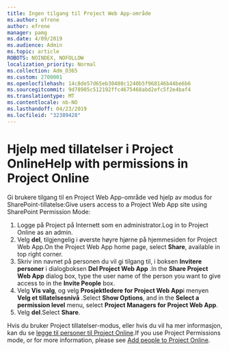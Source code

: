 ```yaml
---
title: Ingen tilgang til Project Web App-område
ms.author: efrene
author: efrene
manager: pamg
ms.date: 4/09/2019
ms.audience: Admin
ms.topic: article
ROBOTS: NOINDEX, NOFOLLOW
localization_priority: Normal
ms.collection: Adm_O365
ms.custom: 2700001
ms.openlocfilehash: 14c8de57d65eb30408c1240b5f968146b44be6b6
ms.sourcegitcommit: 9d78905c512192ffc4675468abd2efc5f2e4baf4
ms.translationtype: MT
ms.contentlocale: nb-NO
ms.lasthandoff: 04/23/2019
ms.locfileid: "32389428"
---
```

# <a name="help-with-permissions-in-project-online"></a><span data-ttu-id="c5ca1-102">Hjelp med tillatelser i Project Online</span><span class="sxs-lookup"><span data-stu-id="c5ca1-102">Help with permissions in Project Online</span></span>

<span data-ttu-id="c5ca1-103">Gi brukere tilgang til en Project Web App-område ved hjelp av modus for SharePoint-tillatelse:</span><span class="sxs-lookup"><span data-stu-id="c5ca1-103">Give users access to a Project Web App site using SharePoint Permission Mode:</span></span>

1. <span data-ttu-id="c5ca1-104">Logge på Project på Internett som en administrator.</span><span class="sxs-lookup"><span data-stu-id="c5ca1-104">Log in to Project Online as an admin.</span></span>
2. <span data-ttu-id="c5ca1-105">Velg **del**, tilgjengelig i øverste høyre hjørne på hjemmesiden for Project Web App.</span><span class="sxs-lookup"><span data-stu-id="c5ca1-105">On the Project Web App home page, select **Share**, available in top right corner.</span></span>
3. <span data-ttu-id="c5ca1-106">Skriv inn navnet på personen du vil gi tilgang til, i boksen **Invitere personer** i dialogboksen **Del Project Web App** .</span><span class="sxs-lookup"><span data-stu-id="c5ca1-106">In the **Share Project Web App** dialog box, type the user name of the person you want to give access to in the **Invite People** box.</span></span>
4. <span data-ttu-id="c5ca1-107">Velg **Vis valg**, og velg **Prosjektledere for Project Web App**i menyen **Velg et tillatelsesnivå** .</span><span class="sxs-lookup"><span data-stu-id="c5ca1-107">Select **Show Options**, and in the **Select a permission level** menu, select **Project Managers for Project Web App**.</span></span>
5. <span data-ttu-id="c5ca1-108">Velg **del**.</span><span class="sxs-lookup"><span data-stu-id="c5ca1-108">Select **Share**.</span></span>

<span data-ttu-id="c5ca1-109">Hvis du bruker Project tillatelser-modus, eller hvis du vil ha mer informasjon, kan du se [legge til personer til Project Online](https://docs.microsoft.com/projectonline/step-2-add-people-to-project-online).</span><span class="sxs-lookup"><span data-stu-id="c5ca1-109">If you use Project Permissions mode, or for more information, please see [Add people to Project Online](https://docs.microsoft.com/projectonline/step-2-add-people-to-project-online).</span></span>


  

